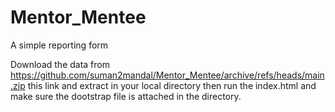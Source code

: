 # Mentor_Mentee
A simple reporting form

Download the data from https://github.com/suman2mandal/Mentor_Mentee/archive/refs/heads/main.zip this link and extract in your local directory
then run the index.html and make sure the dootstrap file is attached in the directory.
